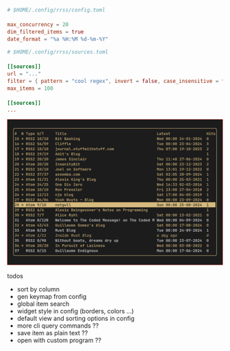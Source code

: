 ```toml
# $HOME/.config/rrss/config.toml

max_concurrency = 20
dim_filtered_items = true
date_format = "%a %H:%M %d-%m-%Y"
```

```toml
# $HOME/.config/rrss/sources.toml

[[sources]]
url = "..."
filter = { pattern = "cool regex", invert = false, case_insensitive = false }
max_items = 100

[[sources]]
...
```
![demo](./docs/demo/screenshot.png)

todos

- sort by column
- gen keymap from config
- global item search
- widget style in config (borders, colors ...)
- default view and sorting options in config
- more cli query commands ??
- save item as plain text ??
- open with custom program ??